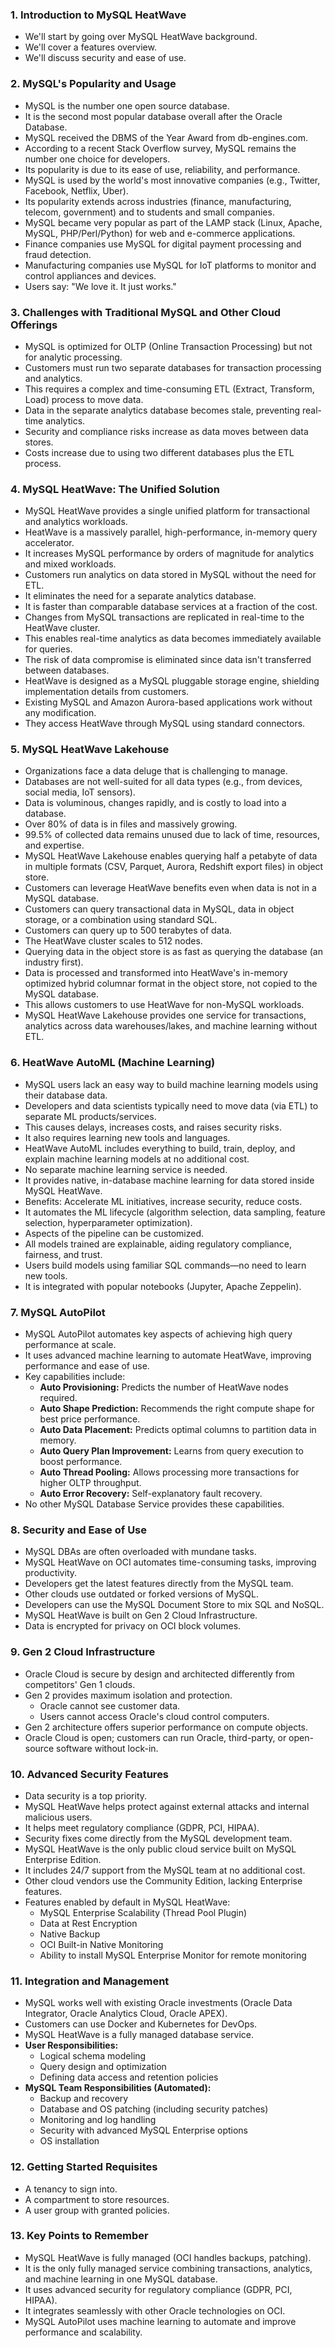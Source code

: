 ### **1. Introduction to MySQL HeatWave**
*   We'll start by going over MySQL HeatWave background.
*   We'll cover a features overview.
*   We'll discuss security and ease of use.

### **2. MySQL's Popularity and Usage**
*   MySQL is the number one open source database.
*   It is the second most popular database overall after the Oracle Database.
*   MySQL received the DBMS of the Year Award from db-engines.com.
*   According to a recent Stack Overflow survey, MySQL remains the number one choice for developers.
*   Its popularity is due to its ease of use, reliability, and performance.
*   MySQL is used by the world's most innovative companies (e.g., Twitter, Facebook, Netflix, Uber).
*   Its popularity extends across industries (finance, manufacturing, telecom, government) and to students and small companies.
*   MySQL became very popular as part of the LAMP stack (Linux, Apache, MySQL, PHP/Perl/Python) for web and e-commerce applications.
*   Finance companies use MySQL for digital payment processing and fraud detection.
*   Manufacturing companies use MySQL for IoT platforms to monitor and control appliances and devices.
*   Users say: "We love it. It just works."

### **3. Challenges with Traditional MySQL and Other Cloud Offerings**
*   MySQL is optimized for OLTP (Online Transaction Processing) but not for analytic processing.
*   Customers must run two separate databases for transaction processing and analytics.
*   This requires a complex and time-consuming ETL (Extract, Transform, Load) process to move data.
*   Data in the separate analytics database becomes stale, preventing real-time analytics.
*   Security and compliance risks increase as data moves between data stores.
*   Costs increase due to using two different databases plus the ETL process.

### **4. MySQL HeatWave: The Unified Solution**
*   MySQL HeatWave provides a single unified platform for transactional and analytics workloads.
*   HeatWave is a massively parallel, high-performance, in-memory query accelerator.
*   It increases MySQL performance by orders of magnitude for analytics and mixed workloads.
*   Customers run analytics on data stored in MySQL without the need for ETL.
*   It eliminates the need for a separate analytics database.
*   It is faster than comparable database services at a fraction of the cost.
*   Changes from MySQL transactions are replicated in real-time to the HeatWave cluster.
*   This enables real-time analytics as data becomes immediately available for queries.
*   The risk of data compromise is eliminated since data isn't transferred between databases.
*   HeatWave is designed as a MySQL pluggable storage engine, shielding implementation details from customers.
*   Existing MySQL and Amazon Aurora-based applications work without any modification.
*   They access HeatWave through MySQL using standard connectors.

### **5. MySQL HeatWave Lakehouse**
*   Organizations face a data deluge that is challenging to manage.
*   Databases are not well-suited for all data types (e.g., from devices, social media, IoT sensors).
*   Data is voluminous, changes rapidly, and is costly to load into a database.
*   Over 80% of data is in files and massively growing.
*   99.5% of collected data remains unused due to lack of time, resources, and expertise.
*   MySQL HeatWave Lakehouse enables querying half a petabyte of data in multiple formats (CSV, Parquet, Aurora, Redshift export files) in object store.
*   Customers can leverage HeatWave benefits even when data is not in a MySQL database.
*   Customers can query transactional data in MySQL, data in object storage, or a combination using standard SQL.
*   Customers can query up to 500 terabytes of data.
*   The HeatWave cluster scales to 512 nodes.
*   Querying data in the object store is as fast as querying the database (an industry first).
*   Data is processed and transformed into HeatWave's in-memory optimized hybrid columnar format in the object store, not copied to the MySQL database.
*   This allows customers to use HeatWave for non-MySQL workloads.
*   MySQL HeatWave Lakehouse provides one service for transactions, analytics across data warehouses/lakes, and machine learning without ETL.

### **6. HeatWave AutoML (Machine Learning)**
*   MySQL users lack an easy way to build machine learning models using their database data.
*   Developers and data scientists typically need to move data (via ETL) to separate ML products/services.
*   This causes delays, increases costs, and raises security risks.
*   It also requires learning new tools and languages.
*   HeatWave AutoML includes everything to build, train, deploy, and explain machine learning models at no additional cost.
*   No separate machine learning service is needed.
*   It provides native, in-database machine learning for data stored inside MySQL HeatWave.
*   Benefits: Accelerate ML initiatives, increase security, reduce costs.
*   It automates the ML lifecycle (algorithm selection, data sampling, feature selection, hyperparameter optimization).
*   Aspects of the pipeline can be customized.
*   All models trained are explainable, aiding regulatory compliance, fairness, and trust.
*   Users build models using familiar SQL commands—no need to learn new tools.
*   It is integrated with popular notebooks (Jupyter, Apache Zeppelin).

### **7. MySQL AutoPilot**
*   MySQL AutoPilot automates key aspects of achieving high query performance at scale.
*   It uses advanced machine learning to automate HeatWave, improving performance and ease of use.
*   Key capabilities include:
    *   **Auto Provisioning:** Predicts the number of HeatWave nodes required.
    *   **Auto Shape Prediction:** Recommends the right compute shape for best price performance.
    *   **Auto Data Placement:** Predicts optimal columns to partition data in memory.
    *   **Auto Query Plan Improvement:** Learns from query execution to boost performance.
    *   **Auto Thread Pooling:** Allows processing more transactions for higher OLTP throughput.
    *   **Auto Error Recovery:** Self-explanatory fault recovery.
*   No other MySQL Database Service provides these capabilities.

### **8. Security and Ease of Use**
*   MySQL DBAs are often overloaded with mundane tasks.
*   MySQL HeatWave on OCI automates time-consuming tasks, improving productivity.
*   Developers get the latest features directly from the MySQL team.
*   Other clouds use outdated or forked versions of MySQL.
*   Developers can use the MySQL Document Store to mix SQL and NoSQL.
*   MySQL HeatWave is built on Gen 2 Cloud Infrastructure.
*   Data is encrypted for privacy on OCI block volumes.

### **9. Gen 2 Cloud Infrastructure**
*   Oracle Cloud is secure by design and architected differently from competitors' Gen 1 clouds.
*   Gen 2 provides maximum isolation and protection.
    *   Oracle cannot see customer data.
    *   Users cannot access Oracle's cloud control computers.
*   Gen 2 architecture offers superior performance on compute objects.
*   Oracle Cloud is open; customers can run Oracle, third-party, or open-source software without lock-in.

### **10. Advanced Security Features**
*   Data security is a top priority.
*   MySQL HeatWave helps protect against external attacks and internal malicious users.
*   It helps meet regulatory compliance (GDPR, PCI, HIPAA).
*   Security fixes come directly from the MySQL development team.
*   MySQL HeatWave is the only public cloud service built on MySQL Enterprise Edition.
*   It includes 24/7 support from the MySQL team at no additional cost.
*   Other cloud vendors use the Community Edition, lacking Enterprise features.
*   Features enabled by default in MySQL HeatWave:
    *   MySQL Enterprise Scalability (Thread Pool Plugin)
    *   Data at Rest Encryption
    *   Native Backup
    *   OCI Built-in Native Monitoring
    *   Ability to install MySQL Enterprise Monitor for remote monitoring

### **11. Integration and Management**
*   MySQL works well with existing Oracle investments (Oracle Data Integrator, Oracle Analytics Cloud, Oracle APEX).
*   Customers can use Docker and Kubernetes for DevOps.
*   MySQL HeatWave is a fully managed database service.
*   **User Responsibilities:**
    *   Logical schema modeling
    *   Query design and optimization
    *   Defining data access and retention policies
*   **MySQL Team Responsibilities (Automated):**
    *   Backup and recovery
    *   Database and OS patching (including security patches)
    *   Monitoring and log handling
    *   Security with advanced MySQL Enterprise options
    *   OS installation

### **12. Getting Started Requisites**
*   A tenancy to sign into.
*   A compartment to store resources.
*   A user group with granted policies.

### **13. Key Points to Remember**
*   MySQL HeatWave is fully managed (OCI handles backups, patching).
*   It is the only fully managed service combining transactions, analytics, and machine learning in one MySQL database.
*   It uses advanced security for regulatory compliance (GDPR, PCI, HIPAA).
*   It integrates seamlessly with other Oracle technologies on OCI.
*   MySQL AutoPilot uses machine learning to automate and improve performance and scalability.
